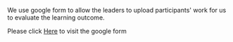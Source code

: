 We use google form to allow the leaders to upload participants' work for us to evaluate the learning outcome.

Please click [Here](https://docs.google.com/forms/d/e/1FAIpQLSenNTf3_sbc88f2mP609p2FSlJ9NH-9JxffWR166n9q96_Aqg/viewform) to visit the google form

